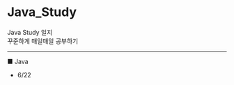 # Java_Study  
Java Study 일지  
꾸준하게 매일매일 공부하기  

------------------------------------------------------------------  
■ Java
- 6/22
